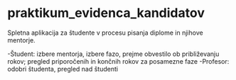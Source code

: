 # praktikum_evidenca_kandidatov

Spletna aplikacija za študente v procesu pisanja diplome in njihove mentorje.

-Študent: izbere mentorja, izbere fazo, prejme obvestilo ob približevanju rokov; pregled priporočenih in končnih rokov za posamezne faze
-Profesor: odobri študenta, pregled nad študenti

